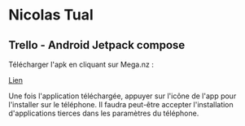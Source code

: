 # Nicolas Tual
## Trello - Android Jetpack compose

Télécharger l'apk en cliquant sur Mega.nz :

[Lien](https://mega.nz/file/Rd8SxYjC#jKRlwIz9oAEq-BrB4BZsM3oGaPDPMi5H3ov2PFZ9G1I)

Une fois l'application téléchargée, appuyer sur l'icône de l'app pour l'installer sur le téléphone.
Il faudra peut-être accepter l'installation d'applications tierces dans les paramètres du téléphone.
